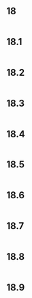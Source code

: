 
## 18  
 ```{include} ./18/18.md
 ``` 

## 18.1  
 ```{include} ./18/18.1.md
 ``` 

## 18.2  
 ```{include} ./18/18.2.md
 ``` 

## 18.3  
 ```{include} ./18/18.3.md
 ``` 

## 18.4  
 ```{include} ./18/18.4.md
 ``` 

## 18.5  
 ```{include} ./18/18.5.md
 ``` 

## 18.6  
 ```{include} ./18/18.6.md
 ``` 

## 18.7  
 ```{include} ./18/18.7.md
 ``` 

## 18.8  
 ```{include} ./18/18.8.md
 ``` 

## 18.9  
 ```{include} ./18/18.9.md
 ``` 
